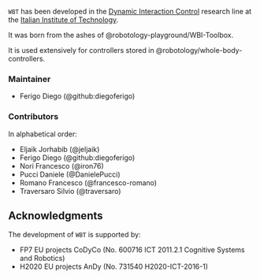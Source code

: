 `WBT` has been developed in the [Dynamic Interaction Control](https://dic.iit.it) research line at the [Italian Institute of Technology](https://www.iit.it).

It was born from the ashes of @robotology-playground/WBI-Toolbox.

It is used extensively for controllers stored in @robotology/whole-body-controllers.

### Maintainer

- Ferigo Diego (@github:diegoferigo)

### Contributors

In alphabetical order:

- Eljaik Jorhabib (@jeljaik)
- Ferigo Diego (@github:diegoferigo)
- Nori Francesco (@iron76)
- Pucci Daniele (@DanielePucci)
- Romano Francesco (@francesco-romano)
- Traversaro Silvio (@traversaro)

## Acknowledgments

The development of `WBT` is supported by:

- FP7 EU projects CoDyCo (No. 600716 ICT 2011.2.1 Cognitive Systems and Robotics)
- H2020 EU projects AnDy (No. 731540 H2020-ICT-2016-1)
